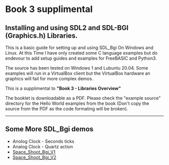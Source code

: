 # Book 3 supplimental
## Installing and using SDL2 and SDL-BGI (Graphics.h) Libraries.

This is a basic guide for setting up and using SDL_Bgi On Windows and Linux. At this Time I have only created some C language examples but do endevour to add setup guides and examples for FreeBASIC and Python3.

The source has been tested on Windows 1 and Lubuntu 20.04. Some examples will run in a VirtualBox client but the VirtualBox hardware an graphics will fail for more complex demos.

This is a supplimental to **"Book 3 - Libraries Overview"**

The booklet is downloadable as a PDF. Please check the "example source" directory for the Hello World examples from the book (Don't copy the source from the PDF as the code formating will be broken).

---
## Some More SDL_Bgi demos  

* Anolog Clock - Seconds ticks  
* Analog Clock - Quartz action  
* [Space_Shoot_Bgi_V1](https://github.com/Axle-Ozz-i-sofT/Space_Shoot_Bgi_V1)  
* [Space_Shoot_Bgi_V2](https://github.com/Axle-Ozz-i-sofT/Space_Shoot_Bgi_V2)  
